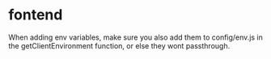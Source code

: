 # fontend

When adding env variables, make sure you also add them to config/env.js in the getClientEnvironment function, or else they wont passthrough. 
